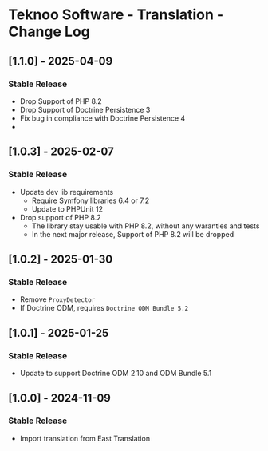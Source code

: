 # Teknoo Software - Translation - Change Log

## [1.1.0] - 2025-04-09
### Stable Release
- Drop Support of PHP 8.2
- Drop Support of Doctrine Persistence 3
- Fix bug in compliance with Doctrine Persistence 4
- 
## [1.0.3] - 2025-02-07
### Stable Release
- Update dev lib requirements
    - Require Symfony libraries 6.4 or 7.2
    - Update to PHPUnit 12
- Drop support of PHP 8.2
    - The library stay usable with PHP 8.2, without any waranties and tests
    - In the next major release, Support of PHP 8.2 will be dropped

## [1.0.2] - 2025-01-30
### Stable Release
- Remove `ProxyDetector`
- If Doctrine ODM, requires `Doctrine ODM Bundle 5.2`

## [1.0.1] - 2025-01-25
### Stable Release
- Update to support Doctrine ODM 2.10 and ODM Bundle 5.1

## [1.0.0] - 2024-11-09
### Stable Release
- Import translation from East Translation

